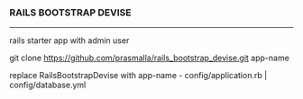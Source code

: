 ### RAILS BOOTSTRAP DEVISE
***
rails starter app with admin user

git clone https://github.com/prasmalla/rails_bootstrap_devise.git app-name

replace RailsBootstrapDevise with app-name - config/application.rb | config/database.yml
